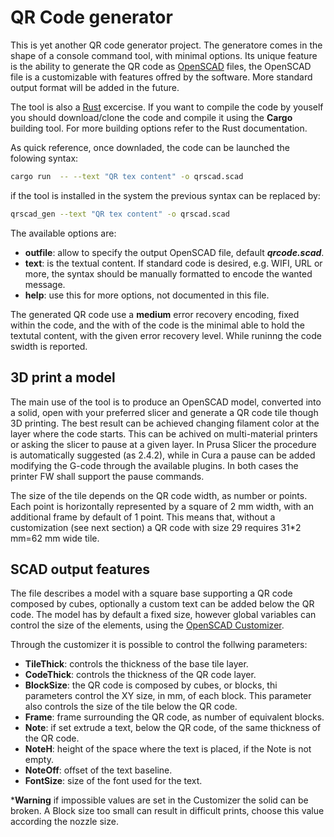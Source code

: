 # QR Code generator

This is yet another QR code generator project. The generatore comes in the
shape of a console command tool, with minimal options. Its unique feature
is the ability to generate the QR code as [OpenSCAD](https://openscad.org/)
files, the OpenSCAD file is a customizable with features offred by the 
software. More standard output format will be added in the future.

The tool is also a [Rust](https://www.rust-lang.org/) excercise. If you want
to compile the code by youself you should download/clone the code and
compile it using the **Cargo** building tool. For more building options
refer to the Rust documentation.

As quick reference, once downladed, the code can be launched the folowing syntax:

```sh
cargo run  -- --text "QR tex content" -o qrscad.scad
```

if the tool is installed in the system the previous syntax can be replaced by:

```sh
qrscad_gen --text "QR tex content" -o qrscad.scad
```

The available options are:

* **outfile**: allow to specify the output OpenSCAD file, default ***qrcode.scad***.
* **text**: is the textual content. If standard code is desired, e.g. WIFI, URL or more,
    the syntax should be manually formatted to encode the wanted message.
* **help**: use this for more options, not documented in this file.

The generated QR code use a **medium** error recovery encoding, fixed within the code,
and the with of the code is the minimal able to hold the textutal content,
with the given error recovery level. While runinng the code swidth is reported.

## 3D print a model

The main use of the tool is to produce an OpenSCAD model, converted into a solid, open
with your preferred slicer and generate a QR code tile though 3D printing.
The best result can be achieved changing filament color at the layer where the code
starts. This can be achived on multi-material printers or asking the slicer to
pause at a given layer. In Prusa Slicer the procedure is automatically suggested
(as 2.4.2), while in Cura a pause can be added modifying the G-code through
the available plugins. In both cases the printer FW shall support the pause
commands.

The size of the tile depends on the QR code width, as number or points. Each
point is horizontally represented by a square of 2 mm width, with an additional frame
by default of 1 point. This means that, without a customization (see next section)
a QR code with size 29 requires 31*2 mm=62 mm wide tile.

## SCAD output features

The file describes  a model with a square base supporting a QR code composed by cubes,
optionally a custom text can be added below the QR code.
The model has by default a fixed size, however global variables can control the size
of the elements, using
the [OpenSCAD Customizer](https://en.wikibooks.org/wiki/OpenSCAD_User_Manual/Customizer).

Through the customizer it is possible to control the follwing parameters:

* **TileThick**: controls the thickness of the base tile layer.
* **CodeThick**: controls the thickness of the QR code layer.
* **BlockSize**: the QR code is composed by cubes, or blocks, thi parameters control
    the XY size, in mm, of each block. This parameter also controls the size of the 
    tile below the QR code.
* **Frame**: frame surrounding the QR code, as number of equivalent blocks.
* **Note**: if set extrude a text, below the QR code, of the same thickness of
    the QR code.
* **NoteH**: height of the space where the text is placed, if the Note is not empty.
* **NoteOff**: offset of the text baseline.
* **FontSize**: size of the font used for the text.

***Warning** if impossible values are set in the Customizer the solid can be broken.
A Block size too small can result in difficult prints, choose this value
according the nozzle size.
